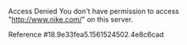 Access Denied You don't have permission to access "http://www.nike.com/" on this server.

Reference #18.9e33fea5.1561524502.4e8c6cad